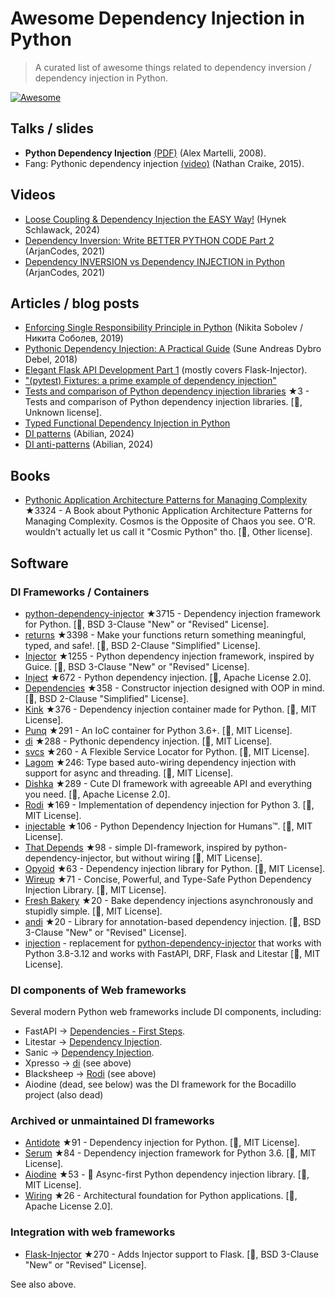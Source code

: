 # Awesome Dependency Injection in Python

> A curated list of awesome things related to dependency inversion / dependency injection in Python.

[![Awesome](https://awesome.re/badge.svg)](https://awesome.re)


## Talks / slides

- **Python Dependency Injection** [(PDF)](http://www.aleax.it/yt_pydi.pdf) (Alex Martelli, 2008).
- Fang: Pythonic dependency injection [(video)](https://www.youtube.com/watch?v=zqRd941NXlI&t=443s) (Nathan Craike, 2015).

## Videos

- [Loose Coupling & Dependency Injection the EASY Way!](https://www.youtube.com/watch?v=uWTvMCra-_Y) (Hynek Schlawack, 2024)
- [Dependency Inversion: Write BETTER PYTHON CODE Part 2]([https://www.youtube.com/watch?v=2ejbLVkCndI](https://www.youtube.com/watch?v=Kv5jhbSkqLE)) (ArjanCodes, 2021)
- [Dependency INVERSION vs Dependency INJECTION in Python](https://www.youtube.com/watch?v=2ejbLVkCndI) (ArjanCodes, 2021)


## Articles / blog posts

- [Enforcing Single Responsibility Principle in Python](https://sobolevn.me/2019/03/enforcing-srp) (Nikita Sobolev / Никита Соболев, 2019)
- [Pythonic Dependency Injection: A Practical Guide](https://medium.com/@suneandreasdybrodebel/pythonic-dependency-injection-a-practical-guide-83a1b1299280) (Sune Andreas Dybro Debel, 2018)
- [Elegant Flask API Development Part 1](https://christophergs.github.io/python/2018/09/25/elegant-flask-apis-pt-1/) (mostly covers Flask-Injector).
- ["(pytest) Fixtures: a prime example of dependency injection"](https://docs.pytest.org/en/latest/fixture.html#fixtures-a-prime-example-of-dependency-injection)
- [Tests and comparison of Python dependency injection libraries](https://github.com/orsinium/dependency_injectors) ★3 - Tests and comparison of Python dependency injection libraries. [🐍, Unknown license].
- [Typed Functional Dependency Injection in Python](https://sobolevn.me/2020/02/typed-functional-dependency-injection)
- [DI patterns](https://lab.abilian.com/Tech/Architecture%20%26%20Design/Dependency%20Inversion/DI%20patterns/) (Abilian, 2024)
- [DI anti-patterns](https://lab.abilian.com/Tech/Architecture%20%26%20Design/Dependency%20Inversion/DI%20anti-patterns/) (Abilian, 2024)


## Books

- [Pythonic Application Architecture Patterns for Managing Complexity](https://github.com/python-leap/book) ★3324 - A Book about Pythonic Application Architecture Patterns for Managing Complexity.  Cosmos is the Opposite of Chaos you see. O'R. wouldn't actually let us call it "Cosmic Python" tho. [🐍, Other license].


## Software

### DI Frameworks / Containers

- [python-dependency-injector](https://github.com/ets-labs/python-dependency-injector) ★3715 - Dependency injection framework for Python. [🐍, BSD 3-Clause "New" or "Revised" License].
- [returns](https://github.com/dry-python/returns) ★3398 - Make your functions return something meaningful, typed, and safe!. [🐍, BSD 2-Clause "Simplified" License].
- [Injector](https://github.com/alecthomas/injector) ★1255 - Python dependency injection framework, inspired by Guice. [🐍, BSD 3-Clause "New" or "Revised" License].
- [Inject](https://github.com/ivankorobkov/python-inject) ★672 - Python dependency injection. [🐍, Apache License 2.0].
- [Dependencies](https://github.com/proofit404/dependencies) ★358 - Constructor injection designed with OOP in mind. [🐍, BSD 2-Clause "Simplified" License].
- [Kink](https://github.com/kodemore/kink) ★376 - Dependency injection container made for Python. [🐍, MIT License].
- [Punq](https://github.com/bobthemighty/punq) ★291 - An IoC container for Python 3.6+. [🐍, MIT License].
- [di](https://github.com/adriangb/di) ★288 - Pythonic dependency injection. [🐍, MIT License].
- [svcs](https://github.com/hynek/svcs) ★260 - A Flexible Service Locator for Python. [🐍, MIT License].
- [Lagom](https://lagom-di.readthedocs.io/en/latest/) ★246: Type based auto-wiring dependency injection with support for async and threading. [🐍, MIT License].
- [Dishka](https://github.com/reagento/dishka) ★289 - Cute DI framework with agreeable API and everything you need. [🐍, Apache License 2.0].
- [Rodi](https://github.com/RobertoPrevato/rodi) ★169 - Implementation of dependency injection for Python 3. [🐍, MIT License].
- [injectable](https://github.com/allrod5/injectable) ★106 - Python Dependency Injection for Humans™. [🐍, MIT License].
- [That Depends](https://github.com/modern-python/that-depends) ★98 - simple DI-framework, inspired by python-dependency-injector, but without wiring [🐍, MIT License].
- [Opyoid](https://github.com/illuin-tech/opyoid) ★63 - Dependency injection library for Python. [🐍, MIT License].
- [Wireup](https://github.com/maldoinc/wireup) ★71 - Concise, Powerful, and Type-Safe Python Dependency Injection Library. [🐍, MIT License].
- [Fresh Bakery](https://github.com/Mityuha/fresh-bakery) ★20 - Bake dependency injections asynchronously and stupidly simple. [🐍, MIT License].
- [andi](https://github.com/scrapinghub/andi) ★20 - Library for annotation-based dependency injection. [🐍, BSD 3-Clause "New" or "Revised" License].
- [injection](https://github.com/nightblure/injection) - replacement for [python-dependency-injector](https://github.com/ets-labs/python-dependency-injector) 
that works with Python 3.8-3.12 and works with FastAPI, DRF, Flask and Litestar [🐍, MIT License]. 


### DI components of Web frameworks

Several modern Python web frameworks include DI components, including:

- FastAPI -> [Dependencies - First Steps](https://fastapi.tiangolo.com/tutorial/dependencies/).
- Litestar -> [Dependency Injection](https://docs.litestar.dev/2/usage/dependency-injection.html).
- Sanic -> [Dependency Injection](https://sanic.dev/en/plugins/sanic-ext/injection.html).
- Xpresso -> [di](https://github.com/adriangb/di) (see above)
- Blacksheep -> [Rodi](https://github.com/RobertoPrevato/rodi) (see above)
- Aiodine (dead, see below) was the DI framework for the Bocadillo project (also dead)


### Archived or unmaintained DI frameworks

- [Antidote](https://github.com/Finistere/antidote) ★91 - Dependency injection for Python. [🐍, MIT License].
- [Serum](https://github.com/suned/serum) ★84 - Dependency injection framework for Python 3.6. [🐍, MIT License].
- [Aiodine](https://github.com/bocadilloproject/aiodine) ★53 - 🧪 Async-first Python dependency injection library. [🐍, MIT License].
- [Wiring](https://github.com/msiedlarek/wiring) ★26 - Architectural foundation for Python applications. [🐍, Apache License 2.0].


### Integration with web frameworks

- [Flask-Injector](https://github.com/alecthomas/flask_injector) ★270 - Adds Injector support to Flask. [🐍, BSD 3-Clause "New" or "Revised" License].

See also above.
